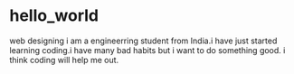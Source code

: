 # hello_world
web designing
i am a engineerring student from India.i have just started learning coding.i have many bad habits but i want to do something good. i think coding will help me  out.

